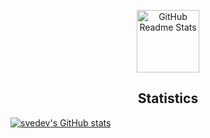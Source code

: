 <p align="center">
 <img width="100px" src="https://res.cloudinary.com/anuraghazra/image/upload/v1594908242/logo_ccswme.svg" align="center" alt="GitHub Readme Stats" />
 <h2 align="center">Statistics</h2>
</p>

[![svedev's GitHub stats](https://github-readme-stats.vercel.app/api?username=svedev0&theme=nightowl&bg_color=00000000&hide_border=true&hide_rank=true&show_icons=true)](#)
